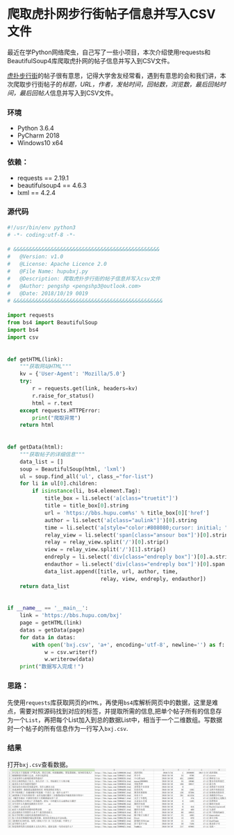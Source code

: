 # 爬取虎扑网步行街帖子信息并写入CSV文件


最近在学Python网络爬虫，自己写了一些小项目，本次介绍使用requests和BeautifulSoup4库爬取虎扑网的帖子信息并写入到CSV文件。

<!--more-->

[虎扑步行街](https://bbs.hupu.com/bxj)的帖子很有意思，记得大学舍友经常看，遇到有意思的会和我们讲，本次爬取步行街帖子的*标题，URL，作者，发帖时间，回帖数，浏览数，最后回帖时间，最后回帖人*信息并写入到CSV文件。

### 环境
* Python 3.6.4
* PyCharm 2018
* Windows10 x64

### 依赖：
- requests == 2.19.1
- beautifulsoup4 == 4.6.3
- lxml == 4.2.4

### 源代码

```python
#!/usr/bin/env python3
# -*- coding:utf-8 -*-

# &&&&&&&&&&&&&&&&&&&&&&&&&&&&&&&&&&&&&&&&&&&&&&&
#   @Version: v1.0
#   @License: Apache Licence 2.0
#   @File Name: hupubxj.py
#   @Description: 爬取虎扑步行街的帖子信息并写入csv文件
#   @Author: pengshp <pengshp3@outlook.com>
#   @Date: 2018/10/19 0019
# &&&&&&&&&&&&&&&&&&&&&&&&&&&&&&&&&&&&&&&&&&&&&&&&

import requests
from bs4 import BeautifulSoup
import bs4
import csv


def getHTML(link):
    """获取网站HTML"""
    kv = {'User-Agent': 'Mozilla/5.0'}
    try:
        r = requests.get(link, headers=kv)
        r.raise_for_status()
        html = r.text
    except requests.HTTPError:
        print("爬取异常")
    return html


def getData(html):
    """获取帖子的详细信息"""
    data_list = []
    soup = BeautifulSoup(html, 'lxml')
    ul = soup.find_all('ul', class_="for-list")
    for li in ul[0].children:
        if isinstance(li, bs4.element.Tag):
            title_box = li.select('a[class="truetit"]')
            title = title_box[0].string
            url = 'https://bbs.hupu.com%s' % title_box[0]['href']
            author = li.select('a[class="aulink"]')[0].string
            time = li.select('a[style="color:#808080;cursor: initial; "]')[0].string
            relay_view = li.select('span[class="ansour box"]')[0].string
            relay = relay_view.split('/')[0].strip()
            view = relay_view.split('/')[1].strip()
            endreply = li.select('div[class="endreply box"]')[0].a.string
            endauthor = li.select('div[class="endreply box"]')[0].span.string
            data_list.append([title, url, author, time,
                              relay, view, endreply, endauthor])
    return data_list


if __name__ == '__main__':
    link = 'https://bbs.hupu.com/bxj'
    page = getHTML(link)
    datas = getData(page)
    for data in datas:
        with open('bxj.csv', 'a+', encoding='utf-8', newline='') as f:
            w = csv.writer(f)
            w.writerow(data)
    print("数据写入完成！")
```

### 思路：

先使用`requests`库获取网页的`HTML`，再使用`bs4`库解析网页中的数据，这里是难点，需要对照源码找到对应的标签，并提取所需的信息,把单个帖子所有的信息存为一个`List`，再把每个List加入到总的数据List中，相当于一个二维数组。写数据时一个帖子的所有信息作为一行写入`bxj.csv`.

### 结果

打开`bxj.csv`查看数据。
![bxjdata](/images/bxj.png "top")
